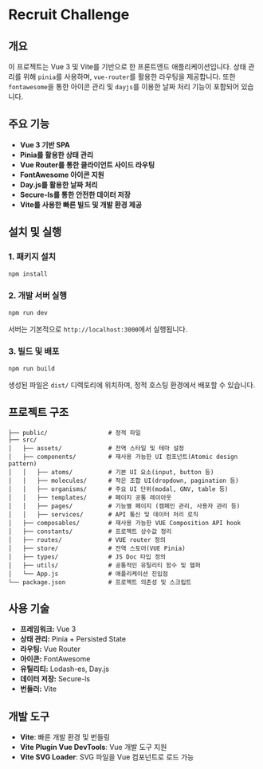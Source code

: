 # Recruit Challenge

## 개요
이 프로젝트는 Vue 3 및 Vite를 기반으로 한 프론트엔드 애플리케이션입니다. 상태 관리를 위해 `pinia`를 사용하며, `vue-router`를 활용한 라우팅을 제공합니다. 또한 `fontawesome`을 통한 아이콘 관리 및 `dayjs`를 이용한 날짜 처리 기능이 포함되어 있습니다.

## 주요 기능
- **Vue 3 기반 SPA**
- **Pinia를 활용한 상태 관리**
- **Vue Router를 통한 클라이언트 사이드 라우팅**
- **FontAwesome 아이콘 지원**
- **Day.js를 활용한 날짜 처리**
- **Secure-ls를 통한 안전한 데이터 저장**
- **Vite를 사용한 빠른 빌드 및 개발 환경 제공**

## 설치 및 실행

### 1. 패키지 설치
```bash
npm install
```

### 2. 개발 서버 실행
```bash
npm run dev
```
서버는 기본적으로 `http://localhost:3000`에서 실행됩니다.

### 3. 빌드 및 배포
```bash
npm run build
```
생성된 파일은 `dist/` 디렉토리에 위치하며, 정적 호스팅 환경에서 배포할 수 있습니다.

## 프로젝트 구조
```
├── public/                 # 정적 파일
├── src/                  
│   ├── assets/             # 전역 스타일 및 테마 설정
│   ├── components/         # 재사용 가능한 UI 컴포넌트(Atomic design pattern)
│   │   ├── atoms/          # 기본 UI 요소(input, button 등)
│   │   ├── molecules/      # 작은 조합 UI(dropdown, pagination 등)
│   │   ├── organisms/      # 주요 UI 단위(modal, GNV, table 등)
│   │   ├── templates/      # 페이지 공통 레이아웃
│   │   ├── pages/          # 기능별 페이지 (캠페인 관리, 사용자 관리 등)
│   │   ├── services/       # API 통신 및 데이터 처리 로직
│   ├── composables/        # 재사용 가능한 VUE Composition API hook
│   ├── constants/          # 프로젝트 상수값 정리
│   ├── routes/             # VUE router 정의
│   ├── store/              # 전역 스토어(VUE Pinia)
│   ├── types/              # JS Doc 타입 정의
│   ├── utils/              # 공통적인 유틸리티 함수 및 헬퍼
│   └── App.js              # 애플리케이션 진입점
└── package.json            # 프로젝트 의존성 및 스크립트
```

## 사용 기술
- **프레임워크:** Vue 3
- **상태 관리:** Pinia + Persisted State
- **라우팅:** Vue Router
- **아이콘:** FontAwesome
- **유틸리티:** Lodash-es, Day.js
- **데이터 저장:** Secure-ls
- **번들러:** Vite

## 개발 도구
- **Vite**: 빠른 개발 환경 및 번들링
- **Vite Plugin Vue DevTools**: Vue 개발 도구 지원
- **Vite SVG Loader**: SVG 파일을 Vue 컴포넌트로 로드 가능

